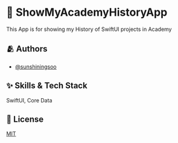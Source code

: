 
# :iphone: ShowMyAcademyHistoryApp

This App is for showing my History of SwiftUI projects in Academy


## :people_hugging: Authors

- [@sunshiningsoo](https://github.com/sunshiningsoo)

## :sparkles: Skills & Tech Stack
SwiftUI, Core Data


## :lock_with_ink_pen: License

[MIT](https://choosealicense.com/licenses/mit/)

